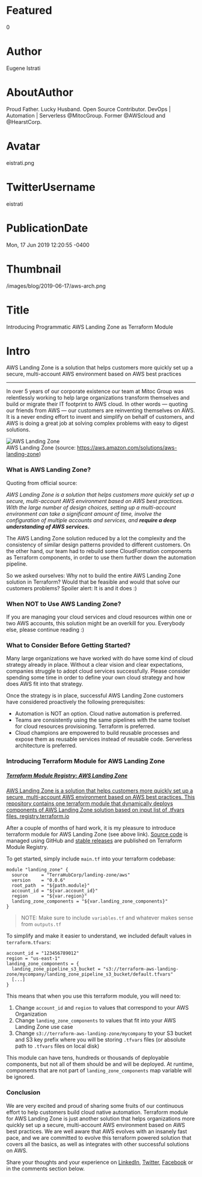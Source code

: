 # Featured
0

# Author
Eugene Istrati

# AboutAuthor
Proud Father. Lucky Husband. Open Source Contributor. DevOps | Automation | Serverless @MitocGroup. Former @AWScloud and @HearstCorp.

# Avatar
eistrati.png

# TwitterUsername
eistrati

# PublicationDate
Mon, 17 Jun 2019 12:20:55 -0400

# Thumbnail
/images/blog/2019-06-17/aws-arch.png

# Title
Introducing Programmatic AWS Landing Zone as Terraform Module

# Intro
AWS Landing Zone is a solution that helps customers more quickly set up a secure, multi-account AWS environment based on AWS best practices

---

In over 5 years of our corporate existence our team at Mitoc Group was relentlessly working to help large organizations transform themselves and build or migrate their IT footprint to AWS cloud. In other words — quoting our friends from AWS — our customers are reinventing themselves on AWS. It is a never ending effort to invent and simplify on behalf of customers, and AWS is doing a great job at solving complex problems with easy to digest solutions.

<div class="img-post-left">
    <img src="/images/blog/2019-06-17/aws-arch.png" alt="AWS Landing Zone" />
    <div class="center img-description">AWS Landing Zone (source:
       <a href="https://aws.amazon.com/solutions/aws-landing-zone" target="_blank">https://aws.amazon.com/solutions/aws-landing-zone</a>)
    </div>
</div>

### What is AWS Landing Zone?

Quoting from official source:

_AWS Landing Zone is a solution that helps customers more quickly set up a secure, multi-account AWS environment based on AWS best practices. With the large number of design choices, setting up a multi-account environment can take a significant amount of time, involve the configuration of multiple accounts and services, and **require a deep understanding of AWS services.**_

The AWS Landing Zone solution reduced by a lot the complexity and the consistency of similar design patterns provided to different customers. On the other hand, our team had to rebuild some CloudFormation components as Terraform components, in order to use them further down the automation pipeline.

So we asked ourselves: Why not to build the entire AWS Landing Zone solution in Terraform? Would that be feasible and would that solve our customers problems? Spoiler alert: It is and it does :)

### When NOT to Use AWS Landing Zone?

If you are managing your cloud services and cloud resources within one or two AWS accounts, this solution might be an overkill for you. Everybody else, please continue reading :)

### What to Consider Before Getting Started?

Many large organizations we have worked with do have some kind of cloud strategy already in place. Without a clear vision and clear expectations, companies struggle to adopt cloud services successfully. Please consider spending some time in order to define your own cloud strategy and how does AWS fit into that strategy.

Once the strategy is in place, successful AWS Landing Zone customers have considered proactively the following prerequisites:

- Automation is NOT an option. Cloud native automation is preferred.
- Teams are consistently using the same pipelines with the same toolset for cloud resources provisioning. Terraform is preferred.
- Cloud champions are empowered to build reusable processes and expose them as reusable services instead of reusable code. Serverless architecture is preferred.

### Introducing Terraform Module for AWS Landing Zone

<div class="external-article">
  <a href="https://registry.terraform.io/modules/TerraHubCorp/landing-zone/aws">
  <h5>Terraform Module Registry: AWS Landing Zone</h5>
  <span>
    AWS Landing Zone is a solution that helps customers more quickly set up a secure, multi-account AWS environment based on AWS best practices. This repository contains one terraform module that dynamically deploys components of AWS Landing Zone solution based on input list of .tfvars files.
  </span>
    <span>registry.terraform.io</span>
  </a>
</div>

After a couple of months of hard work, it is my pleasure to introduce terraform module for AWS Landing Zone (see above link). [Source code](https://github.com/TerraHubCorp/terraform-aws-landing-zone) is managed using GitHub and [stable releases](https://registry.terraform.io/modules/TerraHubCorp/landing-zone) are published on Terraform Module Registry.

To get started, simply include `main.tf` into your terraform codebase:

```
module "landing_zone" {
  source     = "TerraHubCorp/landing-zone/aws"
  version    = "0.0.6"
  root_path  = "${path.module}"
  account_id = "${var.account_id}"
  region     = "${var.region}"
  landing_zone_components = "${var.landing_zone_components}"
}
```

>NOTE: Make sure to include `variables.tf` and whatever makes sense from `outputs.tf`

To simplify and make it easier to understand, we included default values in `terraform.tfvars`:

```
account_id = "123456789012"
region = "us-east-1"
landing_zone_components = {
  landing_zone_pipeline_s3_bucket = "s3://terraform-aws-landing-zone/mycompany/landing_zone_pipeline_s3_bucket/default.tfvars"
  [...]
}
```

This means that when you use this terraform module, you will need to:

1. Change `account_id` and `region` to values that correspond to your AWS Organization
2. Change `landing_zone_components` to values that fit into your AWS Landing Zone use case
3. Change `s3://terraform-aws-landing-zone/mycompany` to your S3 bucket and S3 key prefix where you will be storing `.tfvars` files (or absolute path to `.tfvars` files on local disk)

This module can have tens, hundreds or thousands of deployable components, but not all of them should be and will be deployed. At runtime, components that are not part of `landing_zone_components` map variable will be ignored.

### Conclusion

We are very excited and proud of sharing some fruits of our continuous effort to help customers build cloud native automation. Terraform module for AWS Landing Zone is just another solution that helps organizations more quickly set up a secure, multi-account AWS environment based on AWS best practices. We are well aware that AWS evolves with an insanely fast pace, and we are committed to evolve this terraform powered solution that covers all the basics, as well as integrates with other successful solutions on AWS.

Share your thoughts and your experience on [LinkedIn](https://linkedin.com/company/mitoc-group), [Twitter](https://twitter.com/mitocgroup), [Facebook](https://facebook.com/mitocgroup) or in the comments section below.
